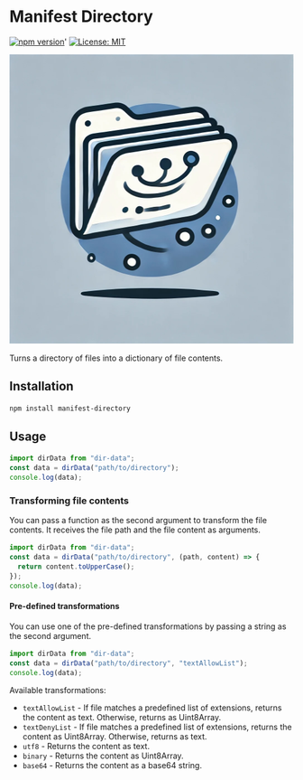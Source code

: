 # Manifest Directory

[![npm version](https://badge.fury.io/js/served-cold.svg)](https://badge.fury.io/js/manifest-directory)'
[![License: MIT](https://img.shields.io/badge/License-MIT-yellow.svg)](https://opensource.org/licenses/MIT)

<img alt="" width="512" height="512" src="./md.jpeg" style="width:512px;height:512px"/>

Turns a directory of files into a dictionary of file contents.

## Installation

```bash
npm install manifest-directory
```

## Usage

```javascript
import dirData from "dir-data";
const data = dirData("path/to/directory");
console.log(data);
```

### Transforming file contents

You can pass a function as the second argument to transform the file contents.
It receives the file path and the file content as arguments.

```javascript
import dirData from "dir-data";
const data = dirData("path/to/directory", (path, content) => {
  return content.toUpperCase();
});
console.log(data);
```

#### Pre-defined transformations

You can use one of the pre-defined transformations by passing a string as the second argument.

```javascript
import dirData from "dir-data";
const data = dirData("path/to/directory", "textAllowList");
console.log(data);
```

Available transformations:

- `textAllowList` - If file matches a predefined list of extensions, returns the content as text. Otherwise, returns as Uint8Array.
- `textDenyList` - If file matches a predefined list of extensions, returns the content as Uint8Array. Otherwise, returns as text.
- `utf8` - Returns the content as text.
- `binary` - Returns the content as Uint8Array.
- `base64` - Returns the content as a base64 string.
